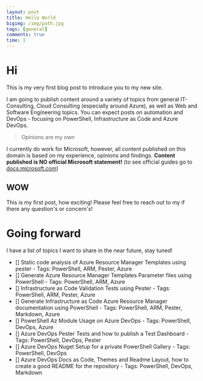 ```yaml
---
layout: post
title: Hello World
bigimg: /img/path.jpg
tags: [general]
comments: true
time: 1
---
```


# Hi

This is my very first blog post to introduce you to my new site.

I am going to publish content around a variety of topics from general IT-Consulting, Cloud Consulting (especially around Azure), as well as Web and Software Engineering topics. You can expect posts on automation and DevOps - focusing on PowerShell, Infrastructure as Code and Azure DevOps.

> Opinions are my own

I currently do work for Microsoft, however, all content published on this domain is based on my experience, opinions and findings. **Content published is NO official Microsoft statement!** (to see official guides go to [docs.microsoft.com](https://docs.microsoft.com))

## WOW

This is my first post, how exciting! Please feel free to reach out to my if there any question's or concern's!

# Going forward

I have a list of topics I want to share in the near future, stay tuned!

- [] Static code analysis of Azure Resource Manager Templates using pester - Tags: PowerShell, ARM, Pester, Azure
- [] Generate Azure Resource Manager Templates Parameter files using PowerShell - Tags: PowerShell, ARM, Azure
- [] Infrastructure as Code Validation Tests using Pester - Tags: PowerShell, ARM, Pester, Azure
- [] Generate Infrastructure as Code Azure Resource Manager documentation using PowerShell - Tags: PowerShell, ARM, Pester, Markdown, Azure
- [] PowerShell Az Module Usage on Azure DevOps - Tags: PowerShell, DevOps, Azure
- [] Azure DevOps Pester Tests and how to publish a Test Dashboard  - Tags: PowerShell, DevOps, Pester
- [] Azure DevOps Nuget Setup for a private PowerShell Gallery  - Tags: PowerShell, DevOps
- [] Azure DevOps Docs as Code, Themes and Readme Layout, how to create a good README for the repository - Tags: PowerShell, DevOps, Markdown
